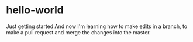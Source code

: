 # hello-world
Just getting started
And now I'm learning how to make edits in a branch, to make a pull request and merge the changes into the master.
